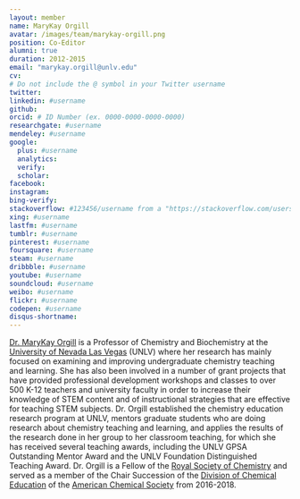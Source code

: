 ```yaml
---
layout: member
name: MaryKay Orgill
avatar: /images/team/marykay-orgill.png
position: Co-Editor
alumni: true
duration: 2012-2015
email: "marykay.orgill@unlv.edu"
cv:
# Do not include the @ symbol in your Twitter username
twitter:
linkedin: #username
github:
orcid: # ID Number (ex. 0000-0000-0000-0000)
researchgate: #username
mendeley: #username
google:
  plus: #username
  analytics:
  verify:
  scholar:
facebook:
instagram:
bing-verify:
stackoverflow: #123456/username from a "https://stackoverflow.com/users/123456/username" link
xing: #username
lastfm: #username
tumblr: #username
pinterest: #username
foursquare: #username
steam: #username
dribbble: #username
youtube: #username
soundcloud: #username
weibo: #username
flickr: #username
codepen: #username
disqus-shortname:
---
```

[Dr. MaryKay Orgill](https://www.unlv.edu/people/marykay-orgill) is a Professor of Chemistry and Biochemistry at the [University of Nevada Las Vegas](https://www.unlv.edu) (UNLV) where her research has mainly focused on examining and improving undergraduate chemistry teaching and learning. She has also been involved in a number of grant projects that have provided professional development workshops and classes to over 500 K-12 teachers and university faculty in order to increase their knowledge of STEM content and of instructional strategies that are effective for teaching STEM subjects. Dr. Orgill established the chemistry education research program at UNLV, mentors graduate students who are doing research about chemistry teaching and learning, and applies the results of the research done in her group to her classroom teaching, for which she has received several teaching awards, including the UNLV GPSA Outstanding Mentor Award and the UNLV Foundation Distinguished Teaching Award. Dr. Orgill is a Fellow of the [Royal Society of Chemistry](http://www.rsc.org/) and served as a member of the Chair Succession of the [Division of Chemical Education](http://www.divched.org) of the [American Chemical Society](https://www.acs.org/content/acs/en.html) from 2016-2018.
